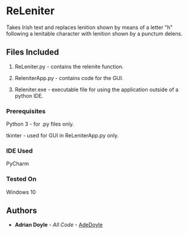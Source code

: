 # ReLeniter
Takes Irish text and replaces lenition shown by means of a letter "h" following a lenitable character with lenition shown by a punctum delens.

## Files Included

1. ReLeniter.py - contains the relenite function.

2. ReleniterApp.py - contains code for the GUI.

3. Releniter.exe - executable file for using the application outside of a python IDE.

### Prerequisites

Python 3 - for .py files only.

tkinter - used for GUI in ReLeniterApp.py only.

### IDE Used

PyCharm

### Tested On

Windows 10

## Authors

* **Adrian Doyle** - *All Code* - [AdeDoyle](https://github.com/AdeDoyle)
